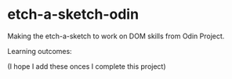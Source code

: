 # etch-a-sketch-odin

Making the etch-a-sketch to work on DOM skills from Odin Project.

Learning outcomes: 

(I hope I add these onces I complete this project)

